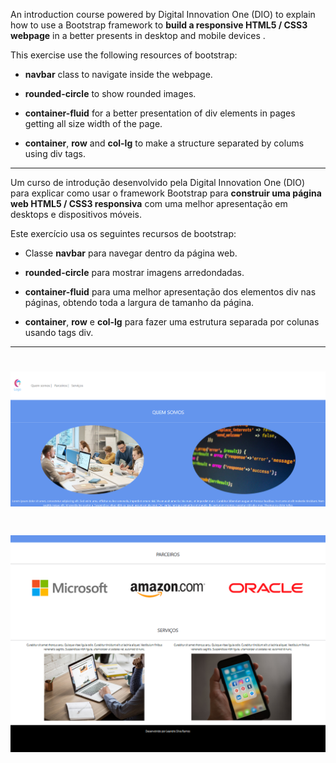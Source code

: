 An introduction course powered by Digital Innovation One (DIO) to explain how to use a Bootstrap framework to **build a responsive HTML5 / CSS3 webpage** in a better presents in desktop and mobile devices .

This exercise use the following resources of bootstrap:

* **navbar** class to navigate inside the webpage.

* **rounded-circle** to show rounded images.

* **container-fluid** for a better presentation of div elements in pages getting all size width of the page.

* **container**, **row** and **col-lg** to make a structure separated by colums using div tags.

  

---------------------------------



Um curso de introdução desenvolvido pela Digital Innovation One (DIO) para explicar como usar o framework Bootstrap para **construir uma página web HTML5 / CSS3 responsiva** com uma melhor apresentação em desktops e dispositivos móveis. 

Este exercício usa os seguintes recursos de bootstrap: 

* Classe **navbar** para navegar dentro da página web. 

* **rounded-circle** para mostrar imagens arredondadas. 

* **container-fluid** para uma melhor apresentação dos elementos div nas páginas, obtendo toda a largura de tamanho da página.  

* **container**, **row** e **col-lg** para fazer uma estrutura separada por colunas usando tags div.

  

-----------------------------



<h1 align="center">
	<img src="./img/init.png" />
</h1>

<h1 align="center">
	<img src="./img/end.png" />
</h1>

